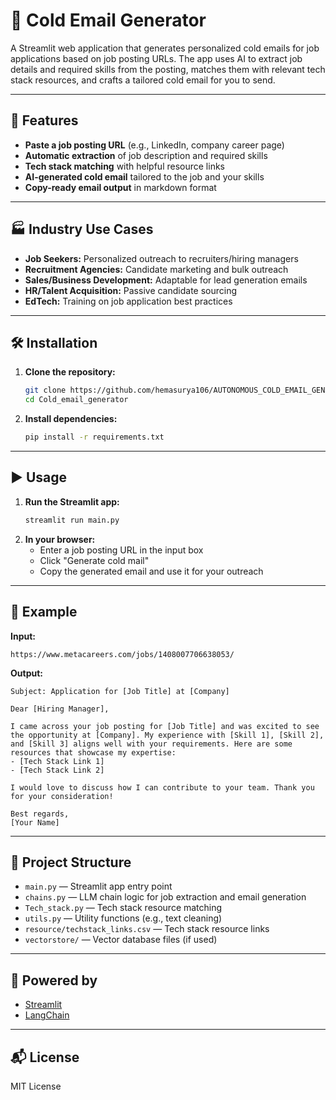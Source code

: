 # 📧 Cold Email Generator

A Streamlit web application that generates personalized cold emails for job applications based on job posting URLs. The app uses AI to extract job details and required skills from the posting, matches them with relevant tech stack resources, and crafts a tailored cold email for you to send.

---

## 🚀 Features
- **Paste a job posting URL** (e.g., LinkedIn, company career page)
- **Automatic extraction** of job description and required skills
- **Tech stack matching** with helpful resource links
- **AI-generated cold email** tailored to the job and your skills
- **Copy-ready email output** in markdown format

---

## 🏭 Industry Use Cases
- **Job Seekers:** Personalized outreach to recruiters/hiring managers
- **Recruitment Agencies:** Candidate marketing and bulk outreach
- **Sales/Business Development:** Adaptable for lead generation emails
- **HR/Talent Acquisition:** Passive candidate sourcing
- **EdTech:** Training on job application best practices

---

## 🛠️ Installation

1. **Clone the repository:**
   ```bash
   git clone https://github.com/hemasurya106/AUTONOMOUS_COLD_EMAIL_GENERATOR_USING_LANGCHAIN_AND_GROQ/edit/main/README.md
   cd Cold_email_generator
   ```
2. **Install dependencies:**
   ```bash
   pip install -r requirements.txt
   ```

---

## ▶️ Usage

1. **Run the Streamlit app:**
   ```bash
   streamlit run main.py
   ```
2. **In your browser:**
   - Enter a job posting URL in the input box
   - Click "Generate cold mail"
   - Copy the generated email and use it for your outreach

---

## 📝 Example

**Input:**
```
https://www.metacareers.com/jobs/1408007706638053/
```

**Output:**
```
Subject: Application for [Job Title] at [Company]

Dear [Hiring Manager],

I came across your job posting for [Job Title] and was excited to see the opportunity at [Company]. My experience with [Skill 1], [Skill 2], and [Skill 3] aligns well with your requirements. Here are some resources that showcase my expertise:
- [Tech Stack Link 1]
- [Tech Stack Link 2]

I would love to discuss how I can contribute to your team. Thank you for your consideration!

Best regards,
[Your Name]
```

---

## 📂 Project Structure
- `main.py` — Streamlit app entry point
- `chains.py` — LLM chain logic for job extraction and email generation
- `Tech_stack.py` — Tech stack resource matching
- `utils.py` — Utility functions (e.g., text cleaning)
- `resource/techstack_links.csv` — Tech stack resource links
- `vectorstore/` — Vector database files (if used)

---

## 🤖 Powered by
- [Streamlit](https://streamlit.io/)
- [LangChain](https://python.langchain.com/)

---

## 📬 License
MIT License 
